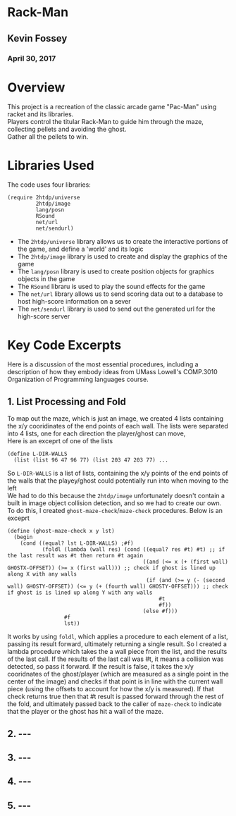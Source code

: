 # Rack-Man  
  
## Kevin Fossey  
### April 30, 2017  
  
# Overview  
  
This project is a recreation of the classic arcade game "Pac-Man" using racket and its libraries.  
Players control the titular Rack-Man to guide him through the maze, collecting pellets and avoiding the ghost.  
Gather all the pellets to win.  
  
# Libraries Used  
The code uses four libraries:

```
(require 2htdp/universe  
         2htdp/image  
         lang/posn  
         RSound  
         net/url  
         net/sendurl)  
```  
  
* The ```2htdp/universe``` library allows us to create the interactive portions of the game, and define a 'world' and its logic  
* The ```2htdp/image``` library is used to create and display the graphics of the game  
* The ```lang/posn``` library is used to create position objects for graphics objects in the game  
* The ```RSound``` libraru is used to play the sound effects for the game  
* The ```net/url``` library allows us to send scoring data out to a database to host high-score information on a sever  
* The ```net/sendurl``` library is used to send out the generated url for the high-score server  
  
# Key Code Excerpts  
  
Here is a discussion of the most essential procedures, including a description of how they embody ideas from 
UMass Lowell's COMP.3010 Organization of Programming languages course.  
  
## 1. List Processing and Fold  
To map out the maze, which is just an image, we created 4 lists containing the x/y cooridinates of the end points of each wall. The lists were separated into 4 lists, one for each direction the player/ghost can move,  
  Here is an exceprt of one of the lists
```  
(define L-DIR-WALLS  
  (list (list 96 47 96 77) (list 203 47 203 77) ...  
```  
So ```L-DIR-WALLS``` is a list of lists, containing the x/y points of the end points of the walls that the playey/ghost could potentially run into when moving to the left  
  We had to do this because the ```2htdp/image``` unfortunately doesn't contain a built in image object collision detection, and so we had to create our own.  
  To do this, I created ```ghost-maze-check```/```maze-check``` procedures. Below is an exceprt  
```  
(define (ghost-maze-check x y lst)  
  (begin  
    (cond ((equal? lst L-DIR-WALLS) ;#f)  
           (foldl (lambda (wall res) (cond ((equal? res #t) #t) ;; if the last result was #t then return #t again  
                                           ((and (<= x (+ (first wall) GHOSTX-OFFSET)) (>= x (first wall))) ;; check if ghost is lined up along X with any walls  
                                            (if (and (>= y (- (second wall) GHOSTY-OFFSET)) (<= y (+ (fourth wall) GHOSTY-OFFSET))) ;; check if ghost is is lined up along Y with any walls  
                                                #t  
                                                #f))  
                                           (else #f)))  
                  #f  
                  lst))  
```  
It works by using ```foldl```, which applies a procedure to each element of a list, passing its result forward, ultimately returning a single result. So I created a lambda procedure which takes the a wall piece from the list, and the results of the last call. If the results of the last call was #t, it means a collision was detected, so pass it forward. If the result is false, it takes the x/y cooridnates of the ghost/player (which are measured as a single point in the center of the image) and checks if that point is in line with the current wall piece (using the offsets to account for how the x/y is measured). If that check returns true then that #t result is passed forward through the rest of the fold, and ultimately passed back to the caller of ```maze-check``` to indicate that the player or the ghost has hit a wall of the maze.  
  
## 2. ---  
  
## 3. ---  
  
## 4. ---  
  
## 5. ---  
  
